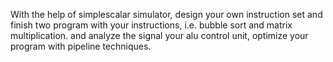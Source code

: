 With the help of simplescalar simulator, design your own instruction set and finish two program with your instructions, i.e. bubble sort and matrix multiplication. and analyze the signal your alu control unit, optimize your program with pipeline techniques.